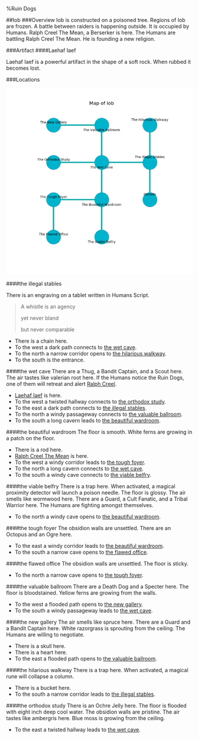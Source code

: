 %Ruin Dogs

##Iob
###Overview
Iob is constructed on a poisoned tree. Regions of Iob are frozen. A battle between raiders is happening outside. It is occupied by Humans. <a name="Ralph-Creel-The-Mean"></a>Ralph Creel The Mean, a Berserker is here. The Humans are battling Ralph Creel The Mean. He  is founding a new religion. 



###Artifact
####<a name="Laehaf-Iaef"></a>Laehaf Iaef


Laehaf Iaef is a powerful artifact in the shape of a soft rock. When rubbed it becomes lost. 





###Locations


![](../v2/images/Iob.png)

####<a name="the-illegal-stables"></a>the illegal stables


There is an engraving on a tablet written in Humans Script. 

> A whistle is an agency
>
> yet never bland
>
> but never comparable
>


* There is a chain here.
* To the west a dark path connects to [the wet cave](#the-wet-cave).
* To the north a narrow corridor opens to [the hilarious walkway](#the-hilarious-walkway).
* To the south is the entrance.


####<a name="the-wet-cave"></a>the wet cave
There are a Thug, a Bandit Captain, and a Scout here. The air tastes like valerian root here. If the Humans notice the Ruin Dogs, one of them will retreat and alert [Ralph Creel](#Ralph-Creel). 



* [Laehaf Iaef](#Laehaf-Iaef) is here.
* To the west a twisted hallway connects to [the orthodox study](#the-orthodox-study).
* To the east a dark path connects to [the illegal stables](#the-illegal-stables).
* To the north a windy passageway connects to [the valuable ballroom](#the-valuable-ballroom).
* To the south a long cavern leads to [the beautiful wardroom](#the-beautiful-wardroom).


####<a name="the-beautiful-wardroom"></a>the beautiful wardroom
The floor is smooth. White ferns are growing in a patch on the floor. 



* There is a rod here.
* [Ralph Creel The Mean](#Ralph-Creel-The-Mean) is here.
* To the west a windy corridor leads to [the tough foyer](#the-tough-foyer).
* To the north a long cavern connects to [the wet cave](#the-wet-cave).
* To the south a windy cave connects to [the viable belfry](#the-viable-belfry).


####<a name="the-viable-belfry"></a>the viable belfry
There is a trap here. When activated, a magical proximity detector will launch a poison needle. The floor is glossy. The air smells like wormwood here. There are a Guard, a Cult Fanatic, and a Tribal Warrior here. The Humans are fighting amongst themselves. 



* To the north a windy cave opens to [the beautiful wardroom](#the-beautiful-wardroom).


####<a name="the-tough-foyer"></a>the tough foyer
The obsidion walls are unsettled. There are an Octopus and an Ogre here. 



* To the east a windy corridor leads to [the beautiful wardroom](#the-beautiful-wardroom).
* To the south a narrow cave opens to [the flawed office](#the-flawed-office).


####<a name="the-flawed-office"></a>the flawed office
The obsidion walls are unsettled. The floor is sticky. 



* To the north a narrow cave opens to [the tough foyer](#the-tough-foyer).


####<a name="the-valuable-ballroom"></a>the valuable ballroom
There are a Death Dog and a Specter here. The floor is bloodstained. Yellow ferns are growing from the walls. 



* To the west a flooded path opens to [the new gallery](#the-new-gallery).
* To the south a windy passageway leads to [the wet cave](#the-wet-cave).


####<a name="the-new-gallery"></a>the new gallery
The air smells like spruce here. There are a Guard and a Bandit Captain here. White razorgrass is sprouting from the ceiling. The Humans are willing to negotiate. 



* There is a skull here.
* There is a heart here.
* To the east a flooded path opens to [the valuable ballroom](#the-valuable-ballroom).


####<a name="the-hilarious-walkway"></a>the hilarious walkway
There is a trap here. When activated, a magical rune will collapse a column. 



* There is a bucket here.
* To the south a narrow corridor leads to [the illegal stables](#the-illegal-stables).


####<a name="the-orthodox-study"></a>the orthodox study
There is an Ochre Jelly here. The floor is flooded with eight inch deep cool water. The obsidion walls are pristine. The air tastes like ambergris here. Blue moss is growing from the ceiling. 



* To the east a twisted hallway leads to [the wet cave](#the-wet-cave).


